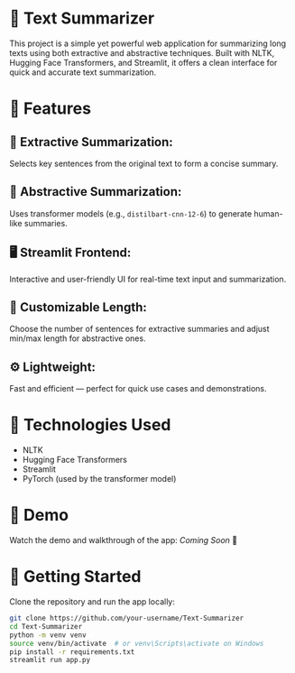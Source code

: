 # 📝 Text Summarizer  
This project is a simple yet powerful web application for summarizing long texts using both extractive and abstractive techniques. Built with NLTK, Hugging Face Transformers, and Streamlit, it offers a clean interface for quick and accurate text summarization.

# 🚀 Features  
## 🧠 Extractive Summarization: 
Selects key sentences from the original text to form a concise summary.  
## 🤖 Abstractive Summarization: 
Uses transformer models (e.g., `distilbart-cnn-12-6`) to generate human-like summaries.  
## 🖥️ Streamlit Frontend: 
Interactive and user-friendly UI for real-time text input and summarization.  
## 🎯 Customizable Length: 
Choose the number of sentences for extractive summaries and adjust min/max length for abstractive ones.  
## ⚙️ Lightweight: 
Fast and efficient — perfect for quick use cases and demonstrations.

# 🧰 Technologies Used  
- NLTK  
- Hugging Face Transformers  
- Streamlit  
- PyTorch (used by the transformer model)

# 📸 Demo  
Watch the demo and walkthrough of the app: *Coming Soon* 🎥

# 📂 Getting Started  
Clone the repository and run the app locally:

```bash
git clone https://github.com/your-username/Text-Summarizer
cd Text-Summarizer
python -m venv venv
source venv/bin/activate  # or venv\Scripts\activate on Windows
pip install -r requirements.txt
streamlit run app.py
